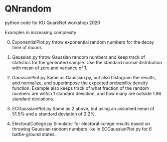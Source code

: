 # QNrandom
python code for KU QuarkNet workshop 2020

Examples in increasing complexity

0. ExponentialPlot.py
   throw exponential random numbers for the decay time of muons

1. Gaussian.py
   throw Gaussian random numbers and keep track of statistics for the 
   generated sample. Use the standard normal distribution with mean 
   of zero and variance of 1.

2. GaussianPlot.py
   Same as Gaussian.py, but also histogram the results, and 
   normalize, and superimpose the expected probability density function.
   Example also keeps track of what fraction of the random numbers 
   are within 1 standard deviation, and how many are outside 1.96 standard 
   deviations.

3. ECGaussianPlot.py
   Same as 2 above, but using an assumed mean of 51.5% and 
   a standard deviation of 2.2%.

4. ElectoralCollege.py
   Simulator for electoral colege results based on throwing Gaussian 
   random numbers like in ECGaussianPlot.py for 6 battle-ground states.
